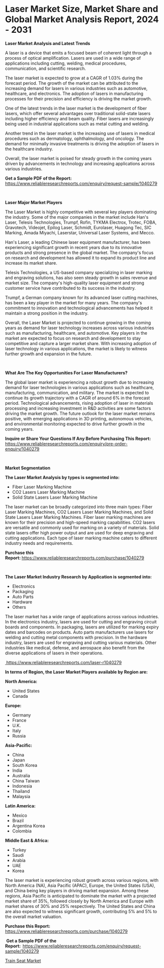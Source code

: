<p><h1>Laser Market Size, Market Share and Global Market Analysis Report, 2024 - 2031</h1></p><p><strong>Laser Market Analysis and Latest Trends</strong></p>
<p><p>A laser is a device that emits a focused beam of coherent light through a process of optical amplification. Lasers are used in a wide range of applications including cutting, welding, medical procedures, communication, and scientific research.</p><p>The laser market is expected to grow at a CAGR of 1.03% during the forecast period. The growth of the market can be attributed to the increasing demand for lasers in various industries such as automotive, healthcare, and electronics. The adoption of lasers in manufacturing processes for their precision and efficiency is driving the market growth.</p><p>One of the latest trends in the laser market is the development of fiber lasers, which offer several advantages over traditional solid-state lasers including higher efficiency and beam quality. Fiber lasers are increasingly being used in industrial applications such as metal cutting and welding.</p><p>Another trend in the laser market is the increasing use of lasers in medical procedures such as dermatology, ophthalmology, and oncology. The demand for minimally invasive treatments is driving the adoption of lasers in the healthcare industry.</p><p>Overall, the laser market is poised for steady growth in the coming years driven by advancements in technology and increasing applications across various industries.</p></p>
<p><strong>Get a Sample PDF of the Report:&nbsp;</strong> <a href="https://www.reliableresearchreports.com/enquiry/request-sample/1040279">https://www.reliableresearchreports.com/enquiry/request-sample/1040279</a></p>
<p>&nbsp;</p>
<p><strong>Laser Major Market Players</strong></p>
<p><p>The Laser Market is highly competitive with several key players dominating the industry. Some of the major companies in the market include Han's Laser, Telesis Technologies, Trumpf, Rofin, TYKMA Electrox, Trotec, FOBA, Gravotech, Videojet, Epilog Laser, Schmidt, Eurolaser, Huagong Tec, SIC Marking, Amada Miyachi, Laserstar, Universal Laser Systems, and Mecco.</p><p>Han's Laser, a leading Chinese laser equipment manufacturer, has been experiencing significant growth in recent years due to its innovative products and strong presence in the global market. The company's focus on research and development has allowed it to expand its product line and increase its market share.</p><p>Telesis Technologies, a US-based company specializing in laser marking and engraving solutions, has also seen steady growth in sales revenue and market size. The company's high-quality laser equipment and strong customer service have contributed to its success in the industry.</p><p>Trumpf, a German company known for its advanced laser cutting machines, has been a key player in the market for many years. The company's commitment to innovation and technological advancements has helped it maintain a strong position in the industry.</p><p>Overall, the Laser Market is projected to continue growing in the coming years as demand for laser technology increases across various industries such as manufacturing, healthcare, and automotive. Key players in the market are expected to focus on research and development to stay competitive and capture a larger market share. With increasing adoption of laser technology in various applications, the market is likely to witness further growth and expansion in the future.</p></p>
<p>&nbsp;</p>
<p><strong>What Are The Key Opportunities For Laser Manufacturers?</strong></p>
<p><p>The global laser market is experiencing a robust growth due to increasing demand for laser technologies in various applications such as healthcare, manufacturing, communication, and military. The market is expected to continue its growth trajectory with a CAGR of around 6% in the forecast period. Technological advancements, rising adoption of laser in materials processing and increasing investment in R&D activities are some factors driving the market growth. The future outlook for the laser market remains positive, with emerging applications in 3D printing, autonomous vehicles, and environmental monitoring expected to drive further growth in the coming years.</p></p>
<p><strong>Inquire or Share Your Questions If Any Before Purchasing This Report:</strong> <a href="https://www.reliableresearchreports.com/enquiry/pre-order-enquiry/1040279">https://www.reliableresearchreports.com/enquiry/pre-order-enquiry/1040279</a></p>
<p>&nbsp;</p>
<p><strong>Market Segmentation</strong></p>
<p><strong>The Laser Market Analysis by types is segmented into:</strong></p>
<p><ul><li>Fiber Laser Marking Machine</li><li>CO2 Lasers Laser Marking Machine</li><li>Solid State Lasers Laser Marking Machine</li></ul></p>
<p><p>The laser market can be broadly categorized into three main types: Fiber Laser Marking Machines, CO2 Lasers Laser Marking Machines, and Solid State Lasers Laser Marking Machines. Fiber laser marking machines are known for their precision and high-speed marking capabilities. CO2 lasers are versatile and commonly used for marking on a variety of materials. Solid state lasers offer high power output and are used for deep engraving and cutting applications. Each type of laser marking machine caters to different industry needs and requirements.</p></p>
<p><strong>Purchase this Report:&nbsp;</strong><a href="https://www.reliableresearchreports.com/purchase/1040279">https://www.reliableresearchreports.com/purchase/1040279</a></p>
<p>&nbsp;</p>
<p><strong>The Laser Market Industry Research by Application is segmented into:</strong></p>
<p><ul><li>Electronics</li><li>Packaging</li><li>Auto Parts</li><li>Hardware</li><li>Others</li></ul></p>
<p><p>The laser market has a wide range of applications across various industries. In the electronics industry, lasers are used for cutting and engraving circuit boards and components. In packaging, lasers are utilized for marking expiry dates and barcodes on products. Auto parts manufacturers use lasers for welding and cutting metal components with precision. In the hardware industry, lasers are used for engraving and cutting various materials. Other industries like medical, defense, and aerospace also benefit from the diverse applications of lasers in their operations.</p></p>
<p><a href="https://www.reliableresearchreports.com/laser-r1040279">&nbsp;https://www.reliableresearchreports.com/laser-r1040279</a></p>
<p><strong>In terms of Region, the Laser Market Players available by Region are:</strong></p>
<p>
    <p> <strong> North America: </strong>
        <ul>
            <li>United States</li>
            <li>Canada</li>
        </ul>
        </p> 
    <p> <strong> Europe: </strong>
        <ul>
            <li>Germany</li>
            <li>France</li>
            <li>U.K.</li>
            <li>Italy</li>
            <li>Russia</li>
        </ul>
        </p> 
    <p> <strong> Asia-Pacific: </strong>
        <ul>
            <li>China</li>
            <li>Japan</li>
            <li>South Korea</li>
            <li>India</li>
            <li>Australia</li>
            <li>China Taiwan</li>
            <li>Indonesia</li>
            <li>Thailand</li>
            <li>Malaysia</li>
        </ul>
        </p> 
    <p> <strong> Latin America: </strong>
        <ul>
            <li>Mexico</li>
            <li>Brazil</li>
            <li>Argentina Korea</li>
            <li>Colombia</li>
        </ul>
        </p> 
    <p> <strong> Middle East & Africa: </strong>
        <ul>
            <li>Turkey</li>
            <li>Saudi</li>
            <li>Arabia</li>
            <li>UAE</li>
            <li>Korea</li>
        </ul>
    </p>
    </p>
<p><p>The laser market is experiencing robust growth across various regions, with North America (NA), Asia Pacific (APAC), Europe, the United States (USA), and China being key players in driving market expansion. Among these regions, Asia Pacific is anticipated to dominate the market with a projected market share of 35%, followed closely by North America and Europe with market shares of 30% and 25% respectively. The United States and China are also expected to witness significant growth, contributing 5% and 5% to the overall market valuation.</p></p>
<p><strong>Purchase this Report: </strong><a href="https://www.reliableresearchreports.com/purchase/1040279">https://www.reliableresearchreports.com/purchase/1040279</a></p>
<p>&nbsp;<strong>Get a Sample PDF of the Report:&nbsp;&nbsp;</strong><a href="https://www.reliableresearchreports.com/enquiry/request-sample/1040279">https://www.reliableresearchreports.com/enquiry/request-sample/1040279</a></p>
<p><strong></strong></p>
<p><p><a href="https://github.com/BryceTownsendr/Market-Research-Report-List-4/blob/main/train-seat-market.md">Train Seat Market</a></p></p>